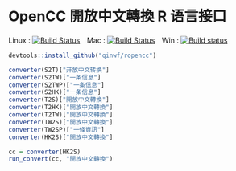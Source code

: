 # OpenCC  開放中文轉換 R 语言接口

Linux : [![Build Status](https://travis-ci.org/qinwf/ropencc.svg?branch=master)](https://travis-ci.org/qinwf/rpoencc)　Mac : [![Build Status](https://travis-ci.org/qinwf/ropencc.svg?branch=osx)](https://travis-ci.org/qinwf/ropencc)　Win : [![Build status](https://ci.appveyor.com/api/projects/status/db2nv83wk97x6mwj/branch/master?svg=true)](https://ci.appveyor.com/project/qinwf/ropencc/branch/master)

```r
devtools::install_github("qinwf/ropencc")

converter(S2T)["开放中文转换"]
converter(S2TW)["一条信息"]
converter(S2TWP)["一条信息"]
converter(S2HK)["一条信息"]
converter(T2S)["開放中文轉換"]
converter(T2HK)["開放中文轉換"]
converter(T2TW)["開放中文轉換"]
converter(TW2S)["開放中文轉換"]
converter(TW2SP)["一條資訊"]
converter(HK2S)["開放中文轉換"]

cc = converter(HK2S)
run_convert(cc, "開放中文轉換")
```
